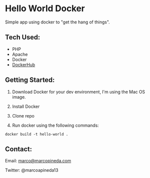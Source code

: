 # Hello World Docker

Simple app using docker to "get the hang of things".

## Tech Used:

* PHP
* Apache
* Docker
* [DockerHub](https://hub.docker.com/)

## Getting Started:

1. Download Docker for your dev environment, I'm using the Mac OS image.

2. Install Docker

3. Clone repo

4. Run docker using the following commands:

```
docker build -t hello-world .
```



## Contact:

Email: marco@marcopineda.com

Twitter: @marcoapineda13
